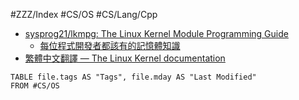 #ZZZ/Index #CS/OS #CS/Lang/Cpp

* [sysprog21/lkmpg: The Linux Kernel Module Programming Guide](https://github.com/sysprog21/lkmpg)
    * [每位程式開發者都該有的記憶體知識](https://sysprog21.github.io/cpumemory-zhtw/)
* [繁體中文翻譯 — The Linux Kernel documentation](https://docs.kernel.org/next/translations/zh_TW/index.html#id6)

```dataview
TABLE file.tags AS "Tags", file.mday AS "Last Modified"
FROM #CS/OS
```